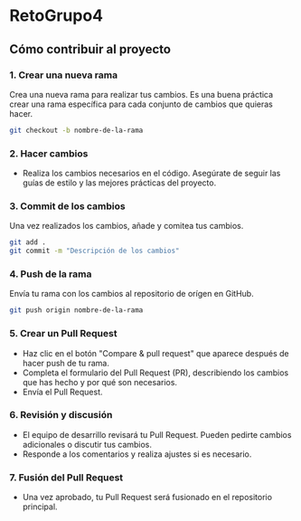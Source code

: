 # RetoGrupo4
## Cómo contribuir al proyecto

### 1. **Crear una nueva rama**

Crea una nueva rama para realizar tus cambios. Es una buena práctica crear una rama específica para cada conjunto de cambios que quieras hacer.

```bash
git checkout -b nombre-de-la-rama
```

### 2. **Hacer cambios**

- Realiza los cambios necesarios en el código. Asegúrate de seguir las guías de estilo y las mejores prácticas del proyecto.

### 3. **Commit de los cambios**

Una vez realizados los cambios, añade y comitea tus cambios.

```bash
git add .
git commit -m "Descripción de los cambios"
```

### 4. **Push de la rama**

Envía tu rama con los cambios al repositorio de orígen en GitHub.

```bash
git push origin nombre-de-la-rama
```

### 5. **Crear un Pull Request**

- Haz clic en el botón "Compare & pull request" que aparece después de hacer push de tu rama.
- Completa el formulario del Pull Request (PR), describiendo los cambios que has hecho y por qué son necesarios.
- Envía el Pull Request.

### 6. **Revisión y discusión**

- El equipo de desarrillo revisará tu Pull Request. Pueden pedirte cambios adicionales o discutir tus cambios.
- Responde a los comentarios y realiza ajustes si es necesario.

### 7. **Fusión del Pull Request**

- Una vez aprobado, tu Pull Request será fusionado en el repositorio principal.
